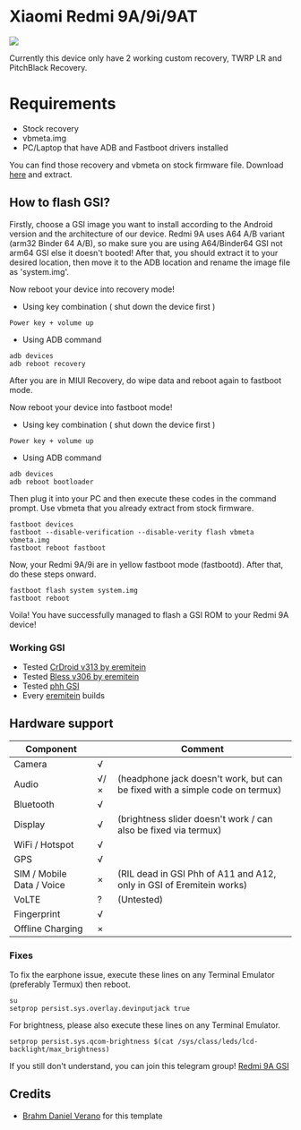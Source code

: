 # Xiaomi Redmi 9A/9i/9AT
![](https://i.imgur.com/5YVQScz.png)

Currently this device only have 2 working custom recovery, TWRP LR and PitchBlack Recovery.

# Requirements
* Stock recovery
* vbmeta.img
* PC/Laptop that have ADB and Fastboot drivers installed

You can find those recovery and vbmeta on stock firmware file. Download [here](https://xiaomifirmwareupdater.com/miui/dandelion/) and extract.

## How to flash GSI?
Firstly, choose a GSI image you want to install according to the Android version and the architecture of our device. Redmi 9A uses A64 A/B variant (arm32 Binder 64 A/B), so make sure you are using A64/Binder64 GSI not arm64 GSI else it doesn't booted! After that, you should extract it to your desired location, then move it to the ADB location and rename the image file as 'system.img'.

Now reboot your device into recovery mode!
* Using key combination ( shut down the device first )
```
Power key + volume up
```
* Using ADB command
```
adb devices
adb reboot recovery
```
After you are in MIUI Recovery, do wipe data and reboot again to fastboot mode.

Now reboot your device into fastboot mode!
* Using key combination ( shut down the device first )
```
Power key + volume up
```
* Using ADB command
```
adb devices
adb reboot bootloader
```

Then plug it into your PC and then execute these codes in the command prompt. Use vbmeta that you already extract from stock firmware.
```
fastboot devices
fastboot --disable-verification --disable-verity flash vbmeta vbmeta.img
fastboot reboot fastboot
```
Now, your Redmi 9A/9i are in yellow fastboot mode (fastbootd). After that, do these steps onward.
```
fastboot flash system system.img
fastboot reboot
```
Voila! You have successfully managed to flash a GSI ROM to your Redmi 9A device!

### Working GSI
* Tested [CrDroid v313 by eremitein](https://sourceforge.net/projects/treblerom/files/crDRom11/2021.09.21/)
* Tested [Bless v306 by eremitein](https://sourceforge.net/projects/treblerom/files/BLESS11/2021.05.02/)
* Tested [phh GSI](https://github.com/phhusson/treble_experimentations/releases)
* Every [eremitein](https://sourceforge.net/projects/treblerom/files/) builds

## Hardware support

| Component                 |   |   Comment                                              |
|---------------------------|---|-------------------------------------------------------|
| Camera                    | √ |
| Audio                     | √/×| (headphone jack doesn't work, but can be fixed with a simple code on termux) |
| Bluetooth                 | √ |
| Display                   | √ |(brightness slider doesn't work / can also be fixed via termux) |
| WiFi / Hotspot            | √ |
| GPS                       | √ |
| SIM / Mobile Data / Voice | × |(RIL dead in GSI Phh of A11 and A12, only in GSI of Eremitein works) |
| VoLTE                     | ? |(Untested) |
| Fingerprint               | √ |
| Offline Charging          | × |

### Fixes

To fix the earphone issue, execute these lines on any Terminal Emulator (preferably Termux) then reboot.
```
su
setprop persist.sys.overlay.devinputjack true
```

For brightness, please also execute these lines on any Terminal Emulator. 

```
setprop persist.sys.qcom-brightness $(cat /sys/class/leds/lcd-backlight/max_brightness)
```
If you still don't understand, you can join this telegram group! [Redmi 9A GSI](https://t.me/Redmi9Achat)

## Credits
* [Brahm Daniel Verano](https://github.com/liafourte) for this template
 